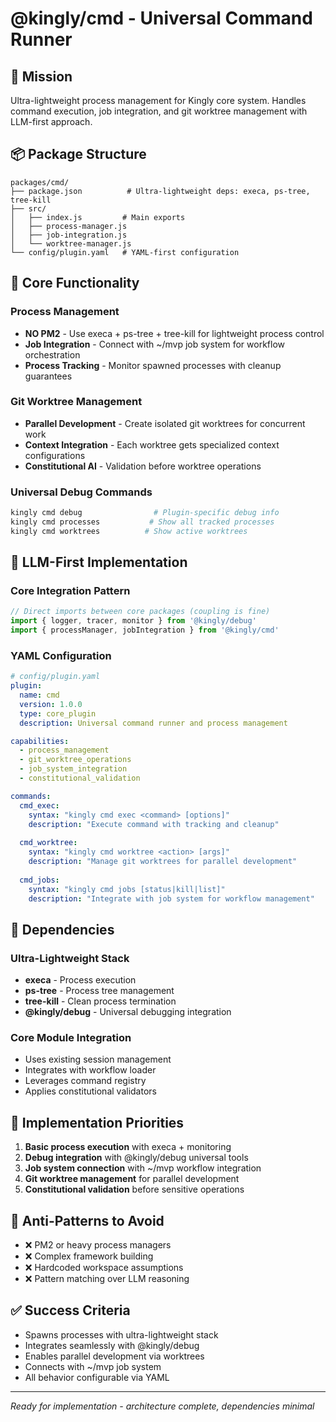 # @kingly/cmd - Universal Command Runner

## 🎯 Mission
Ultra-lightweight process management for Kingly core system. Handles command execution, job integration, and git worktree management with LLM-first approach.

## 📦 Package Structure
```
packages/cmd/
├── package.json          # Ultra-lightweight deps: execa, ps-tree, tree-kill
├── src/
│   ├── index.js         # Main exports
│   ├── process-manager.js
│   ├── job-integration.js
│   └── worktree-manager.js
└── config/plugin.yaml   # YAML-first configuration
```

## 🔧 Core Functionality

### Process Management
- **NO PM2** - Use execa + ps-tree + tree-kill for lightweight process control
- **Job Integration** - Connect with ~/mvp job system for workflow orchestration
- **Process Tracking** - Monitor spawned processes with cleanup guarantees

### Git Worktree Management  
- **Parallel Development** - Create isolated git worktrees for concurrent work
- **Context Integration** - Each worktree gets specialized context configurations
- **Constitutional AI** - Validation before worktree operations

### Universal Debug Commands
```bash
kingly cmd debug                # Plugin-specific debug info
kingly cmd processes           # Show all tracked processes  
kingly cmd worktrees          # Show active worktrees
```

## 🧠 LLM-First Implementation

### Core Integration Pattern
```javascript
// Direct imports between core packages (coupling is fine)
import { logger, tracer, monitor } from '@kingly/debug'
import { processManager, jobIntegration } from '@kingly/cmd'
```

### YAML Configuration
```yaml
# config/plugin.yaml
plugin:
  name: cmd
  version: 1.0.0
  type: core_plugin
  description: Universal command runner and process management

capabilities:
  - process_management
  - git_worktree_operations  
  - job_system_integration
  - constitutional_validation

commands:
  cmd_exec:
    syntax: "kingly cmd exec <command> [options]"
    description: "Execute command with tracking and cleanup"
    
  cmd_worktree:
    syntax: "kingly cmd worktree <action> [args]"
    description: "Manage git worktrees for parallel development"
    
  cmd_jobs:
    syntax: "kingly cmd jobs [status|kill|list]"
    description: "Integrate with job system for workflow management"
```

## 🔄 Dependencies

### Ultra-Lightweight Stack
- **execa** - Process execution
- **ps-tree** - Process tree management
- **tree-kill** - Clean process termination
- **@kingly/debug** - Universal debugging integration

### Core Module Integration
- Uses existing session management
- Integrates with workflow loader
- Leverages command registry
- Applies constitutional validators

## 🎯 Implementation Priorities

1. **Basic process execution** with execa + monitoring
2. **Debug integration** with @kingly/debug universal tools
3. **Job system connection** with ~/mvp workflow integration
4. **Git worktree management** for parallel development
5. **Constitutional validation** before sensitive operations

## 🚫 Anti-Patterns to Avoid
- ❌ PM2 or heavy process managers
- ❌ Complex framework building  
- ❌ Hardcoded workspace assumptions
- ❌ Pattern matching over LLM reasoning

## ✅ Success Criteria
- Spawns processes with ultra-lightweight stack
- Integrates seamlessly with @kingly/debug
- Enables parallel development via worktrees
- Connects with ~/mvp job system
- All behavior configurable via YAML

---
*Ready for implementation - architecture complete, dependencies minimal*